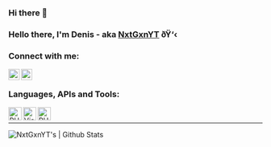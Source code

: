 ### Hi there 👋

<!--
**NxtGxnYT/NxtGxnYT** is a ✨ _special_ ✨ repository because its `README.md` (this file) appears on your GitHub profile.

Here are some ideas to get you started:

- 🔭 I’m currently working on ...
- 🌱 I’m currently learning ...
- 👯 I’m looking to collaborate on ...
- 🤔 I’m looking for help with ...
- 💬 Ask me about ...
- 📫 How to reach me: ...
- 😄 Pronouns: ...
- ⚡ Fun fact: ...
-->
### Hello there, I'm Denis - aka [NxtGxnYT][github] ðŸ‘‹

### Connect with me:

[<img align="left" alt="NxtGxnYT | GitHub" width="22px" src="https://cdn.jsdelivr.net/npm/simple-icons@v3/icons/github.svg" />][github]
[<img align="left" alt="onthewifi | Twitter" width="22px" src="https://cdn.jsdelivr.net/npm/simple-icons@v3/icons/twitter.svg" />][twitter]

<br />

### Languages, APIs and Tools:

[<img align="left" alt="PHP" width="26px" height="26px" src="https://upload.wikimedia.org/wikipedia/commons/thumb/2/27/PHP-logo.svg/1024px-PHP-logo.svg.png" />](https://php.net)
[<img align="left" alt="Visual Studio Code" width="26px" src="https://images.app.goo.gl/F3WCQ3qGjy4ixWjZ8" />](https://code.visualstudio.com/)
[<img align="left" alt="PHPStorm" width="26px" src="https://upload.wikimedia.org/wikipedia/commons/d/d0/Phpstorm.png" />](https://www.jetbrains.com/phpstorm/)
<br />

---

<img align="left" alt="NxtGxnYT's | Github Stats" src="https://github-readme-stats.vercel.app/api?username=NxtGxnYT&count_private=true&show_icons=true&hide_border=true&theme=cobalt" />


[github]: https://github.com/NxtGxnYT
[twitter]: https://twitter.com/onthewifi
